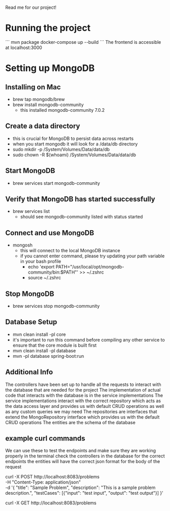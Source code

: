 Read me for our project! 

# Running the project
´´´
mvn package
docker-compose up --build
´´´
The frontend is accessible at localhost:3000

# Setting up MongoDB #

## Installing on Mac ##

- brew tap mongodb/brew 
- brew install mongodb-community
  - this installed mongodb-community 7.0.2

## Create a data directory ##
  - this is crucial for MongoDB to persist data across restarts
  - when you start mongodb it will look for a /data/db directory
- sudo mkdir -p /System/Volumes/Data/data/db
- sudo chown -R $(whoami) /System/Volumes/Data/data/db

## Start MongoDB ##
- brew services start mongodb-community

## Verify that MongoDB has started successfully ##
- brew services list 
  - should see mongodb-community listed with status started

## Connect and use MongoDB ##
- mongosh
  - this will connect to the local MongoDB instance
  - if you cannot enter command, please try updating your path variable in your bash profile
    - echo 'export PATH="/usr/local/opt/mongodb-community/bin:$PATH"' >> ~/.zshrc
    - source ~/.zshrc

## Stop MongoDB ##
- brew services stop mongodb-community


## Database Setup ##
- mvn clean install -pl core
- it's important to run this command before compiling any other service to ensure that the core module is built first
- mvn clean install -pl database 
- mvn -pl database spring-boot:run


## Additional Info ##
The controllers have been set up to handle all the requests to interact with the database that are needed for the project
The implementation of actual code that interacts with the database is in the service implementations
The service implementations interact with the correct repository which acts as the data access layer and provides us with default CRUD operations as well as any custom queries we may need
The repositories are interfaces that extend the MongoRepository interface which provides us with the default CRUD operations
The entities are the schema of the database 

## example curl commands ##
We can use these to test the endpoints and make sure they are working properly in the terminal 
check the controllers in the database for the correct endpoints
the entities will have the correct json format for the body of the request

curl -X POST http://localhost:8083/problems \
-H "Content-Type: application/json" \
-d '{
    "title": "Sample Problem",
    "description": "This is a sample problem description.",
    "testCases": [{"input": "test input", "output": "test output"}]
}'

curl -X GET http://localhost:8083/problems